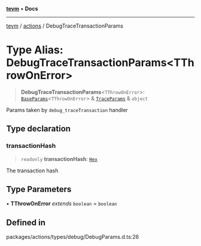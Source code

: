 [**tevm**](../../README.md) • **Docs**

***

[tevm](../../modules.md) / [actions](../README.md) / DebugTraceTransactionParams

# Type Alias: DebugTraceTransactionParams\<TThrowOnError\>

> **DebugTraceTransactionParams**\<`TThrowOnError`\>: [`BaseParams`](../../index/type-aliases/BaseParams.md)\<`TThrowOnError`\> & [`TraceParams`](../../index/type-aliases/TraceParams.md) & `object`

Params taken by `debug_traceTransaction` handler

## Type declaration

### transactionHash

> `readonly` **transactionHash**: [`Hex`](Hex.md)

The transaction hash

## Type Parameters

• **TThrowOnError** *extends* `boolean` = `boolean`

## Defined in

packages/actions/types/debug/DebugParams.d.ts:26
